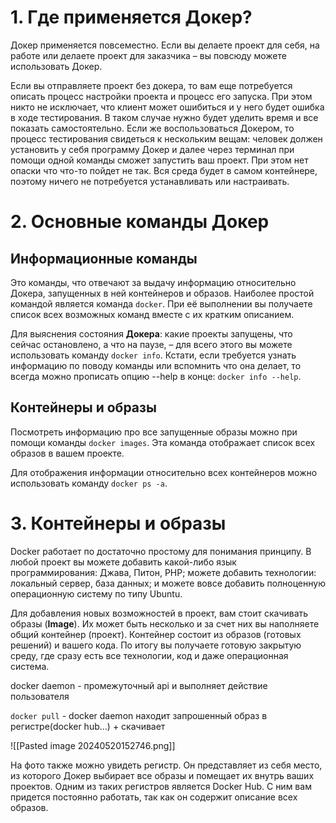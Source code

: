 # 1. Где применяется Докер?

Докер применяется повсеместно. Если вы делаете проект для себя, на работе или делаете проект для заказчика – вы повсюду можете использовать Докер.

Если вы отправляете проект без докера, то вам еще потребуется описать процесс настройки проекта и процесс его запуска. При этом никто не исключает, что клиент может ошибиться и у него будет ошибка в ходе тестирования. В таком случае нужно будет уделить время и все показать самостоятельно. Если же воспользоваться Докером, то процесс тестирования свидеться к нескольким вещам: человек должен установить у себя программу Докер и далее через терминал при помощи одной команды сможет запустить ваш проект. При этом нет опаски что что-то пойдет не так. Вся среда будет в самом контейнере, поэтому ничего не потребуется устанавливать или настраивать.

# 2. Основные команды Докер

## Информационные команды

Это команды, что отвечают за выдачу информацию относительно Докера, запущенных в ней контейнеров и образов. Наиболее простой командой является команда `docker`. При её выполнении вы получаете список всех возможных команд вместе с их кратким описанием.

  
Для выяснения состояния **Докера**: какие проекты запущены, что сейчас остановлено, а что на паузе, – для всего этого вы можете использовать команду `docker info`. Кстати, если требуется узнать информацию по поводу команды или вспомнить что она делает, то всегда можно прописать опцию --help в конце: `docker info --help`.

## Контейнеры и образы

Посмотреть информацию про все запущенные образы можно при помощи команды `docker images`. Эта команда отображает список всех образов в вашем проекте. 

  
Для отображения информации относительно всех контейнеров можно использовать команду `docker ps -a`.

# 3. Контейнеры и образы

Docker работает по достаточно простому для понимания принципу. В любой проект вы можете добавить какой-либо язык программирования: Джава, Питон, PHP; можете добавить технологии: локальный сервер, база данных; и можете вовсе добавить полноценную операционную систему по типу Ubuntu. 


Для добавления новых возможностей в проект, вам стоит скачивать образы (**Image**). Их может быть несколько и за счет них вы наполняете общий контейнер (проект). Контейнер состоит из образов (готовых решений) и вашего кода. По итогу вы получаете готовую закрытую среду, где сразу есть все технологии, код и даже операционная система.

docker daemon - промежуточный api и выполняет действие пользователя

`docker pull` - docker daemon находит запрошенный образ в регистре(docker hub...) + скачивает

![[Pasted image 20240520152746.png]]

На фото также можно увидеть регистр. Он представляет из себя место, из которого Докер выбирает все образы и помещает их внутрь ваших проектов. Одним из таких регистров является Docker Hub. C ним вам придется постоянно работать, так как он содержит описание всех образов.